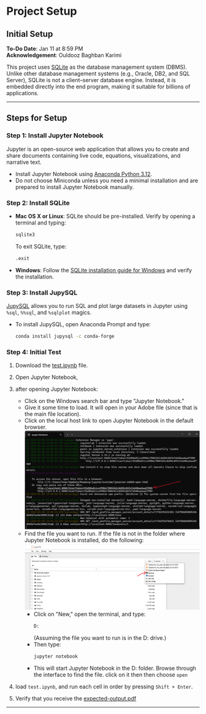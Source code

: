 # Project Setup

## Initial Setup

**To-Do Date**: Jan 11 at 8:59 PM  
**Acknowledgement**: Ouldooz Baghban Karimi

This project uses [SQLite](https://en.wikipedia.org/wiki/SQLite) as the database management system (DBMS). Unlike other database management systems (e.g., Oracle, DB2, and SQL Server), SQLite is not a client–server database engine. Instead, it is embedded directly into the end program, making it suitable for billions of applications.

---

## Steps for Setup

### Step 1: Install Jupyter Notebook
Jupyter is an open-source web application that allows you to create and share documents containing live code, equations, visualizations, and narrative text.

- Install Jupyter Notebook using [Anaconda Python 3.12](https://www.anaconda.com/download/success). 
- Do not choose Miniconda unless you need a minimal installation and are prepared to install Jupyter Notebook manually.

### Step 2: Install SQLite
- **Mac OS X or Linux**: SQLite should be pre-installed. Verify by opening a terminal and typing:
  ```bash
  sqlite3
  ```
  To exit SQLite, type:
  ```bash
  .exit
  ```

- **Windows**: Follow the [SQLite installation guide for Windows](https://www.sqlitetutorial.net/download-install-sqlite/) and verify the installation.

### Step 3: Install JupySQL
[JupySQL](https://jupysql.ploomber.io/en/latest/quick-start.html) allows you to run SQL and plot large datasets in Jupyter using `%sql`, `%%sql`, and `%sqlplot` magics.

- To install JupySQL, open Anaconda Prompt and type:
  ```bash
  conda install jupysql -c conda-forge
  ```

### Step 4: Initial Test
1. Download the [test.ipynb](https://github.com/faa35/CMPT_354/blob/main/Module_1/test.ipynb) file.
2. Open Jupyter Notebook, 
3. after opening Jupyter Notebook:
   - Click on the Windows search bar and type "Jupyter Notebook."
   - Give it some time to load. It will open in your Adobe file (since that is the main file location).
   - Click on the local host link to open Jupyter Notebook in the default browser.
   ![alt text](image.png)
   - Find the file you want to run. If the file is not in the folder where Jupyter Notebook is installed, do the following:
   ![alt text](image-1.png)
     - Click on "New," open the terminal, and type:
       ```bash
       D:
       ```
       (Assuming the file you want to run is in the D: drive.)
     - Then type:
       ```bash
       jupyter notebook
       ```
     - This will start Jupyter Notebook in the D: folder. Browse through the interface to find the file. click on it then then choose `open`







4. load `test.ipynb`, and run each cell in order by pressing `Shift + Enter`.
5. Verify that you receive the [expected-output.pdf](https://github.com/faa35/CMPT_354/blob/main/Module_1/expected-output.pdf)

---
